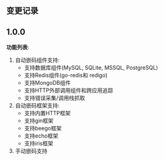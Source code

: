## 变更记录

## 1.0.0

**功能列表**:
1. 自动嵌码组件支持:
   - 支持数据库组件(MySQL, SQLite, MSSQL, PostgreSQL)
   - 支持Redis组件(go-redis和 redigo)
   - 支持MongoDB组件
   - 支持HTTP外部调用组件和跨应用追踪
   - 支持错误采集/调用栈抓取
2. 自动嵌码框架支持:
   - 支持内置HTTP框架
   - 支持gin框架
   - 支持beego框架
   - 支持echo框架
   - 支持iris框架
3. 手动嵌码支持


